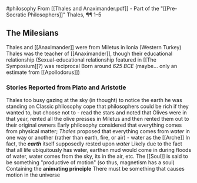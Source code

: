 #philosophy 
From [[Thales and Anaximander.pdf]]  - Part of the "[[Pre-Socratic Philosophers]]"
Thales, ¶¶ 1–5
## The Milesians
Thales and [[Anaximander]] were from Miletus in Ionia (Western Turkey)
Thales was the teacher of [[Anaximander]], though their educational relationship (Sexual-educational relationship featured in [[The Symposium]]?) was reciprocal
Born around *625 BCE* (maybe... only an estimate from [[Apollodorus]])
### Stories Reported from Plato and Aristotle
Thales too busy gazing at the sky (in thought) to notice the earth he was standing on
Classic philosophy cope that philosophers could be rich if they wanted to, but choose not to - read the stars and noted that Olives were in that year, rented all the olive presses in Miletus and then rented them out to their original owners
Early philosophy considered that everything comes from physical matter; *Thales* proposed that everything comes from *water* in one way or another (rather than earth, fire, or air) - water as the [[Arche]]
	In fact, the ***earth*** itself supposedly rested upon *water*
	Likely due to the fact that all life ubiquitously has water, earthen mud would come in during floods of water, water comes from the sky, its in the air, etc.
The [[Soul]] is said to be something "productive of motion" (so thus, magnetism has a soul)
	Containing the **animating principle**
	There must be something that causes motion in the universe